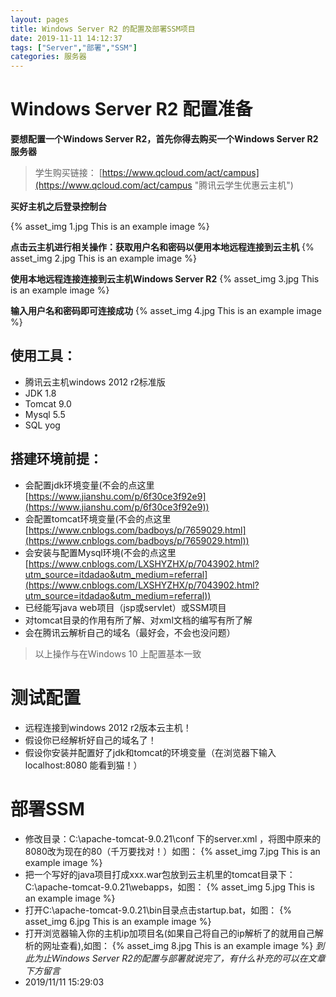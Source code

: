 ```yaml
---
layout: pages
title: Windows Server R2 的配置及部署SSM项目
date: 2019-11-11 14:12:37
tags: ["Server","部署","SSM"]
categories: 服务器
---
```

# Windows Server R2 配置准备
**要想配置一个Windows Server R2，首先你得去购买一个Windows Server R2服务器**
> 学生购买链接：
[https://www.qcloud.com/act/campus](https://www.qcloud.com/act/campus "腾讯云学生优惠云主机")

**买好主机之后登录控制台**
<!-- more -->
{% asset_img 1.jpg This is an example image %}

**点击云主机进行相关操作：获取用户名和密码以便用本地远程连接到云主机**
{% asset_img 2.jpg This is an example image %}

**使用本地远程连接连接到云主机Windows Server R2**
{% asset_img 3.jpg This is an example image %}

**输入用户名和密码即可连接成功**
{% asset_img 4.jpg This is an example image %}
## 使用工具：
- 腾讯云主机windows 2012 r2标准版
- JDK 1.8
- Tomcat 9.0
- Mysql 5.5
- SQL yog
## 搭建环境前提：
- 会配置jdk环境变量(不会的点这里[https://www.jianshu.com/p/6f30ce3f92e9](https://www.jianshu.com/p/6f30ce3f92e9))
- 会配置tomcat环境变量(不会的点这里[https://www.cnblogs.com/badboys/p/7659029.html](https://www.cnblogs.com/badboys/p/7659029.html))
- 会安装与配置Mysql环境(不会的点这里[https://www.cnblogs.com/LXSHYZHX/p/7043902.html?utm_source=itdadao&utm_medium=referral](https://www.cnblogs.com/LXSHYZHX/p/7043902.html?utm_source=itdadao&utm_medium=referral))
- 已经能写java web项目（jsp或servlet）或SSM项目
- 对tomcat目录的作用有所了解、对xml文档的编写有所了解
- 会在腾讯云解析自己的域名（最好会，不会也没问题）
> 以上操作与在Windows 10 上配置基本一致

# 测试配置
- 远程连接到windows 2012 r2版本云主机！
- 假设你已经解析好自己的域名了！
- 假设你安装并配置好了jdk和tomcat的环境变量（在浏览器下输入localhost:8080 能看到猫！）
# 部署SSM
- 修改目录：C:\apache-tomcat-9.0.21\conf 下的server.xml ，将图中原来的8080改为现在的80（千万要找对！）如图：
{% asset_img 7.jpg This is an example image %}
- 把一个写好的java项目打成xxx.war包放到云主机里的tomcat目录下：C:\apache-tomcat-9.0.21\webapps，如图：
{% asset_img 5.jpg This is an example image %}
- 打开C:\apache-tomcat-9.0.21\bin目录点击startup.bat，如图：
{% asset_img 6.jpg This is an example image %}
- 打开浏览器输入你的主机ip加项目名(如果自己将自己的ip解析了的就用自己解析的网址查看),如图：
{% asset_img 8.jpg This is an example image %}
*到此为止Windows Server R2的配置与部署就说完了，有什么补充的可以在文章下方留言*
- 2019/11/11 15:29:03 






